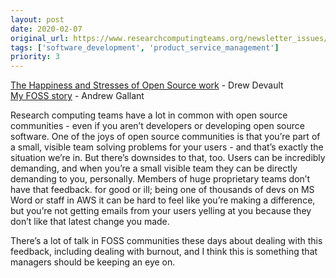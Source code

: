 ```yaml
---
layout: post
date: 2020-02-07
original_url: https://www.researchcomputingteams.org/newsletter_issues/0005
tags: ['software_development', 'product_service_management']
priority: 3
---
```


<!-- markdownlint-disable MD033 -->
<!-- markdownlint-disable MD041 -->
<!-- markdownlint-disable MD049 -->

[The Happiness and Stresses of Open Source work](https://drewdevault.com/2020/01/21/Stress-and-happiness.html) - Drew Devault<br/>
[My FOSS story](https://blog.burntsushi.net/foss/) - Andrew Gallant<br/>

Research computing teams have a lot in common with open source communities - even if you aren’t developers or developing open source software.   One of the joys of open source communities is that you’re part of a small, visible team solving problems for your users - and that’s exactly the situation we’re in.  But there’s downsides to that, too.  Users can be incredibly demanding, and when you’re a small visible team they can be directly demanding to you, personally.  Members of  huge proprietary teams don’t have that feedback. for good or ill; being one of thousands of devs on MS Word or staff in AWS it can be hard to feel like you’re making a difference, but you’re not getting emails from your users yelling at you because they don’t like that latest change you made.

There’s a lot of talk in FOSS communities these days about dealing with this feedback, including dealing with burnout, and I think this is something that managers should be keeping an eye on.

